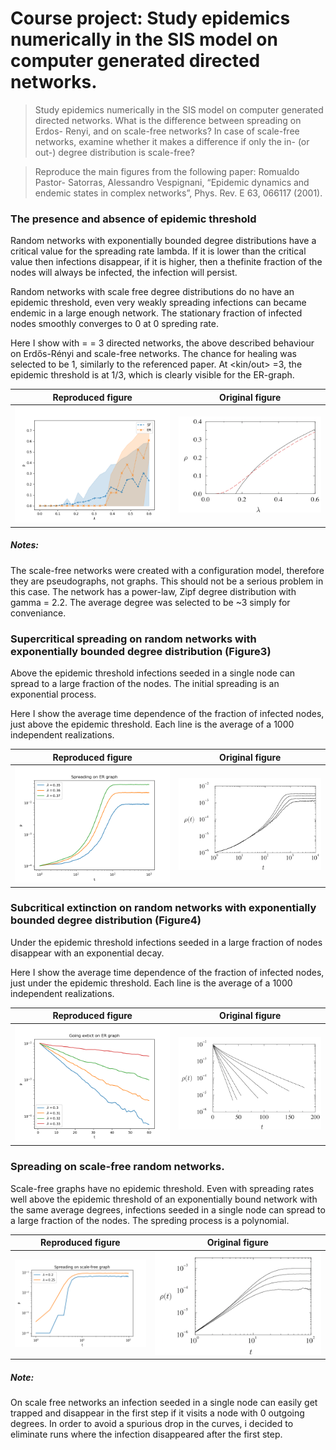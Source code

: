 # Course project: Study epidemics numerically in the SIS model on computer generated directed networks.



> Study epidemics numerically in the SIS model on computer generated directed networks. What is the difference between spreading on Erdos- Renyi, and on scale-free networks? In case of scale-free networks, examine whether it makes a difference if only the in- (or out-) degree distribution is scale-free?

> Reproduce the main figures from the following paper: Romualdo Pastor- Satorras, Alessandro Vespignani, “Epidemic dynamics and endemic states in complex networks”, Phys. Rev. E 63, 066117 (2001). 


### The presence and absence of epidemic threshold

Random networks with exponentially bounded degree distributions have a critical value for the spreading rate lambda. If it is lower than the critical value then infections disappear, if it is higher, then a thefinite fraction of the nodes will always be infected, the infection will persist.

Random networks with scale free degree distributions do no have an epidemic threshold, even very weakly spreading infections can became endemic in a large enough network. The stationary fraction of infected nodes smoothly converges to 0 at 0 spreding rate.

Here I show with <kin> = <kout> = 3 directed networks, the above described behaviour on Erdős-Rényi and scale-free networks. The chance for healing was selected to be 1, similarly to the referenced paper. At <kin/out> =3, the epidemic threshold is at 1/3, which is clearly visible for the ER-graph.


Reproduced figure            |  Original figure
:-------------------------:|:-------------------------:
![fig1](figs/fig1_best_yet.png) | ![fig1](original_figs/fig1.png)  



##### Notes: 
The scale-free networks were created with a configuration model, therefore they are pseudographs, not graphs. This should not be a serious problem in this case. The network has a power-law, Zipf degree distribution with gamma = 2.2. The average degree was selected to be ~3 simply for conveniance.


### Supercritical spreading on random networks with exponentially bounded degree distribution (Figure3)

Above the epidemic threshold infections seeded in a single node can spread to a large fraction of the nodes. The initial spreading is an exponential process. 

Here I show the average time dependence of the fraction of infected nodes, just above the epidemic threshold. Each line is the average of a 1000 independent realizations.

Reproduced figure            |  Original figure
:-------------------------:|:-------------------------:
![fig3](figs/fig3_final.png) | ![fig3](original_figs/fig3.png)  


### Subcritical extinction on random networks with exponentially bounded degree distribution (Figure4)

Under the epidemic threshold infections seeded in a large fraction of nodes disappear with an exponential decay.

Here I show the average time dependence of the fraction of infected nodes, just under the epidemic threshold. Each line is the average of a 1000 independent realizations.


Reproduced figure            |  Original figure
:-------------------------:|:-------------------------:
![fig4](figs/fig4_final.png) |  ![fig4](original_figs/fig4.png)  


### Spreading on scale-free random networks.

Scale-free graphs have no epidemic threshold. Even with spreading rates well above the epidemic threshold of an exponentially bound network with the same average degrees, infections seeded in a single node can spread to a large fraction of the nodes. The spreding process is a polynomial.



Reproduced figure            |  Original figure
:-------------------------:|:-------------------------:
![fig9](figs/fig9.png) |  ![fig9](original_figs/fig9.png)  


##### Note:
On scale free networks an infection seeded in a single node can easily get trapped and disappear in the first step if it visits a node with 0 outgoing degrees. In order to avoid a spurious drop in the curves, i decided to eliminate runs where the infection disappeared after the first step.
